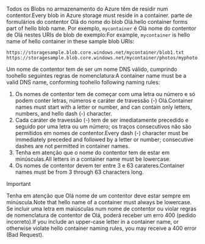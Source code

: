 <span data-ttu-id="aaf3c-101">Todos os Blobs no armazenamento do Azure têm de residir num contentor.</span><span class="sxs-lookup"><span data-stu-id="aaf3c-101">Every blob in Azure storage must reside in a container.</span></span> <span data-ttu-id="aaf3c-102">parte de formulários do contentor Olá do nome do blob Olá.</span><span class="sxs-lookup"><span data-stu-id="aaf3c-102">hello container forms part of hello blob name.</span></span> <span data-ttu-id="aaf3c-103">Por exemplo, `mycontainer` é Olá nome do contentor de Olá nestes URIs de blob de exemplo:</span><span class="sxs-lookup"><span data-stu-id="aaf3c-103">For example, `mycontainer` is hello name of hello container in these sample blob URIs:</span></span>

    https://storagesample.blob.core.windows.net/mycontainer/blob1.txt
    https://storagesample.blob.core.windows.net/mycontainer/photos/myphoto.jpg

<span data-ttu-id="aaf3c-104">Um nome de contentor tem de ser um nome DNS válido, cumprindo toohello seguintes regras de nomenclatura:</span><span class="sxs-lookup"><span data-stu-id="aaf3c-104">A container name must be a valid DNS name, conforming toohello following naming rules:</span></span>

1. <span data-ttu-id="aaf3c-105">Os nomes de contentor tem de começar com uma letra ou número e só podem conter letras, números e caráter de travessão (-) Olá.</span><span class="sxs-lookup"><span data-stu-id="aaf3c-105">Container names must start with a letter or number, and can contain only letters, numbers, and hello dash (-) character.</span></span>
2. <span data-ttu-id="aaf3c-106">Cada caráter de travessão (-) tem de ser imediatamente precedido e seguido por uma letra ou um número; os traços consecutivos não são permitidos em nomes de contentor.</span><span class="sxs-lookup"><span data-stu-id="aaf3c-106">Every dash (-) character must be immediately preceded and followed by a letter or number; consecutive dashes are not permitted in container names.</span></span>
3. <span data-ttu-id="aaf3c-107">Tenha em atenção que o nome do contentor tem de estar em minúsculas.</span><span class="sxs-lookup"><span data-stu-id="aaf3c-107">All letters in a container name must be lowercase.</span></span>
4. <span data-ttu-id="aaf3c-108">Os nomes de contentor devem ter entre 3 e 63 carateres.</span><span class="sxs-lookup"><span data-stu-id="aaf3c-108">Container names must be from 3 through 63 characters long.</span></span>

> [!IMPORTANT]
> <span data-ttu-id="aaf3c-109">Tenha em atenção que Olá nome de um contentor deve estar sempre em minúscula.</span><span class="sxs-lookup"><span data-stu-id="aaf3c-109">Note that hello name of a container must always be lowercase.</span></span> <span data-ttu-id="aaf3c-110">Se incluir uma letra em maiúsculas num nome de contentor ou violar regras de nomenclatura de contentor de Olá, poderá receber um erro 400 (pedido incorreto).</span><span class="sxs-lookup"><span data-stu-id="aaf3c-110">If you include an upper-case letter in a container name, or otherwise violate hello container naming rules, you may receive a 400 error (Bad Request).</span></span> 
> 
> 

